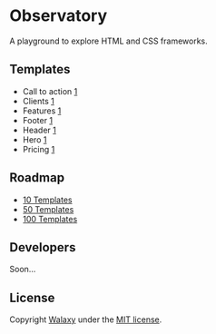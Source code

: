 # Observatory
A playground to explore HTML and CSS frameworks.

## Templates
* Call to action [1](https://walaxy.github.io/observatory/dist/call-to-action-1/)
* Clients [1](https://walaxy.github.io/observatory/dist/clients-1/)
* Features [1](https://walaxy.github.io/observatory/dist/features-1/)
* Footer [1](https://walaxy.github.io/observatory/dist/footer-1/)
* Header [1](https://walaxy.github.io/observatory/dist/header-1/)
* Hero [1](https://walaxy.github.io/observatory/dist/hero-1/)
* Pricing [1](https://walaxy.github.io/observatory/dist/pricing-1/)

## Roadmap
* [10 Templates](https://github.com/walaxy/observatory/milestone/1)
* [50 Templates](https://github.com/walaxy/observatory/milestone/2)
* [100 Templates](https://github.com/walaxy/observatory/milestone/3)

## Developers
Soon...

## License 
Copyright [Walaxy](//walaxy.io) under the [MIT license](LICENSE.md).
